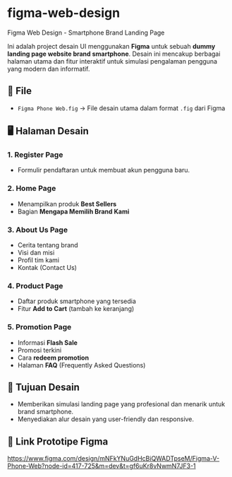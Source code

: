# figma-web-design
Figma Web Design - Smartphone Brand Landing Page

Ini adalah project desain UI menggunakan **Figma** untuk sebuah **dummy landing page website brand smartphone**. Desain ini mencakup berbagai halaman utama dan fitur interaktif untuk simulasi pengalaman pengguna yang modern dan informatif.

## 📁 File
- `Figma Phone Web.fig` → File desain utama dalam format `.fig` dari Figma

## 🖥️ Halaman Desain

### 1. **Register Page**
- Formulir pendaftaran untuk membuat akun pengguna baru.

### 2. **Home Page**
- Menampilkan produk **Best Sellers**
- Bagian **Mengapa Memilih Brand Kami**

### 3. **About Us Page**
- Cerita tentang brand
- Visi dan misi
- Profil tim kami
- Kontak (Contact Us)

### 4. **Product Page**
- Daftar produk smartphone yang tersedia
- Fitur **Add to Cart** (tambah ke keranjang)

### 5. **Promotion Page**
- Informasi **Flash Sale**
- Promosi terkini
- Cara **redeem promotion**
- Halaman **FAQ** (Frequently Asked Questions)

## 🎯 Tujuan Desain
- Memberikan simulasi landing page yang profesional dan menarik untuk brand smartphone.
- Menyediakan alur desain yang user-friendly dan responsive.

## 🔗 Link Prototipe Figma
https://www.figma.com/design/mNFkYNuGdHcBiQWADTpseM/Figma-V-Phone-Web?node-id=417-725&m=dev&t=gf6uKr8vNwmN7JF3-1



